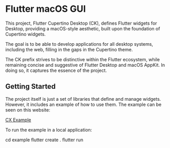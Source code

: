 # Flutter macOS GUI

This project, Flutter Cupertino Desktop (CK), defines Flutter widgets for Desktop, providing a macOS-style aesthetic, built upon the foundation of Cupertino widgets.

The goal is to be able to develop applications for all desktop systems, including the web, filling in the gaps in the Cupertino theme.

The CK prefix strives to be distinctive within the Flutter ecosystem, while remaining concise and suggestive of Flutter Desktop and macOS AppKit. In doing so, it captures the essence of the project.

## Getting Started

The project itself is just a set of libraries that define and manage widgets. However, it includes an example of how to use them. The example can be seen on this website:

[CX Example](https://optimisme.github.io/flutter_cupertino_desktop/gh-pages/example/)

To run the example in a local application:

cd example
flutter create .
flutter run